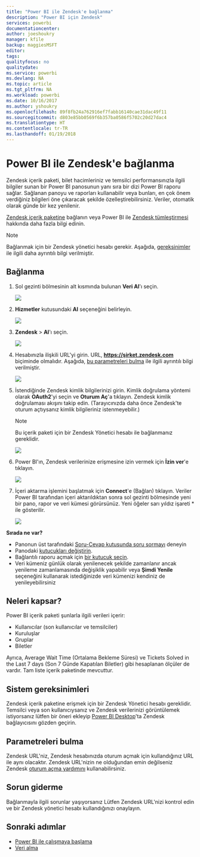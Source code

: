 ```yaml
---
title: "Power BI ile Zendesk'e bağlanma"
description: "Power BI için Zendesk"
services: powerbi
documentationcenter: 
author: joeshoukry
manager: kfile
backup: maggiesMSFT
editor: 
tags: 
qualityfocus: no
qualitydate: 
ms.service: powerbi
ms.devlang: NA
ms.topic: article
ms.tgt_pltfrm: NA
ms.workload: powerbi
ms.date: 10/16/2017
ms.author: yshoukry
ms.openlocfilehash: 89f8fb24a762916ef7fabb16140cae31dac49f11
ms.sourcegitcommit: d803e85bb0569f6b357ba0586f5702c20d27dac4
ms.translationtype: HT
ms.contentlocale: tr-TR
ms.lasthandoff: 01/19/2018
---
```

# <a name="connect-to-zendesk-with-power-bi"></a>Power BI ile Zendesk'e bağlanma
Zendesk içerik paketi, bilet hacimleriniz ve temsilci performansınızla ilgili bilgiler sunan bir Power BI panosunun yanı sıra bir dizi Power BI raporu sağlar. Sağlanan panoyu ve raporları kullanabilir veya bunları, en çok önem verdiğiniz bilgileri öne çıkaracak şekilde özelleştirebilirsiniz.  Veriler, otomatik olarak günde bir kez yenilenir. 

[Zendesk içerik paketine](https://app.powerbi.com/getdata/services/zendesk) bağlanın veya Power BI ile [Zendesk tümleştirmesi](https://powerbi.microsoft.com/integrations/zendesk) hakkında daha fazla bilgi edinin.

>[!NOTE]
>Bağlanmak için bir Zendesk yönetici hesabı gerekir. Aşağıda, [gereksinimler](#Requirements) ile ilgili daha ayrıntılı bilgi verilmiştir.

## <a name="how-to-connect"></a>Bağlanma
1. Sol gezinti bölmesinin alt kısmında bulunan **Veri Al**'ı seçin.
   
   ![](media/service-connect-to-zendesk/pbi_getdata.png)
2. **Hizmetler** kutusundaki **Al** seçeneğini belirleyin.
   
   ![](media/service-connect-to-zendesk/pbi_getservices.png) 
3. **Zendesk** \> **Al**'ı seçin.
   
   ![](media/service-connect-to-zendesk/zendesk.png)
4. Hesabınızla ilişkili URL'yi girin. URL, **https://şirket.zendesk.com** biçiminde olmalıdır. Aşağıda, [bu parametreleri bulma](#FindingParams) ile ilgili ayrıntılı bilgi verilmiştir.
   
   ![](media/service-connect-to-zendesk/pbi_zendeskconnect.png)
5. İstendiğinde Zendesk kimlik bilgilerinizi girin.  Kimlik doğrulama yöntemi olarak **OAuth2**'yi seçin ve **Oturum Aç**'a tıklayın. Zendesk kimlik doğrulaması akışını takip edin. (Tarayıcınızda daha önce Zendesk'te oturum açtıysanız kimlik bilgileriniz istenmeyebilir.)
   
   > [!NOTE]
   > Bu içerik paketi için bir Zendesk Yönetici hesabı ile bağlanmanız gereklidir. 
   > 
   > 
   
   ![](media/service-connect-to-zendesk/pbi_zendesksignin.png)
6. Power BI'ın, Zendesk verilerinize erişmesine izin vermek için **İzin ver**'e tıklayın.
   
   ![](media/service-connect-to-zendesk/zendesk2.jpg)
7. İçeri aktarma işlemini başlatmak için **Connect**'e (Bağlan) tıklayın. Veriler Power BI tarafından içeri aktarıldıktan sonra sol gezinti bölmesinde yeni bir pano, rapor ve veri kümesi görürsünüz. Yeni öğeler sarı yıldız işareti \* ile gösterilir.
   
   ![](media/service-connect-to-zendesk/pbi_zendeskdash.png)

**Sırada ne var?**

* Panonun üst tarafındaki [Soru-Cevap kutusunda soru sormayı](power-bi-q-and-a.md) deneyin
* Panodaki [kutucukları değiştirin](service-dashboard-edit-tile.md).
* Bağlantılı raporu açmak için [bir kutucuk seçin](service-dashboard-tiles.md).
* Veri kümeniz günlük olarak yenilenecek şekilde zamanlanır ancak yenileme zamanlamasında değişiklik yapabilir veya **Şimdi Yenile** seçeneğini kullanarak istediğinizde veri kümenizi kendiniz de yenileyebilirsiniz

## <a name="whats-included"></a>Neleri kapsar?
Power BI içerik paketi şunlarla ilgili verileri içerir:  

* Kullanıcılar (son kullanıcılar ve temsilciler)  
* Kuruluşlar  
* Gruplar  
* Biletler  

Ayrıca, Average Wait Time (Ortalama Bekleme Süresi) ve Tickets Solved in the Last 7 days (Son 7 Günde Kapatılan Biletler) gibi hesaplanan ölçüler de vardır. Tam liste içerik paketinde mevcuttur.

<a name="Requirements"></a>

## <a name="system-requirements"></a>Sistem gereksinimleri
Zendesk içerik paketine erişmek için bir Zendesk Yönetici hesabı gereklidir. Temsilci veya son kullanıcıysanız ve Zendesk verilerinizi görüntülemek istiyorsanız lütfen bir öneri ekleyip [Power BI Desktop](desktop-connect-to-data.md)'ta Zendesk bağlayıcısını gözden geçirin.

<a name="FindingParams"></a>

## <a name="finding-parameters"></a>Parametreleri bulma
Zendesk URL'niz, Zendesk hesabınızda oturum açmak için kullandığınız URL ile aynı olacaktır. Zendesk URL'nizin ne olduğundan emin değilseniz Zendesk [oturum açma yardımını](https://www.zendesk.com/login/) kullanabilirsiniz.

## <a name="troubleshooting"></a>Sorun giderme
Bağlanmayla ilgili sorunlar yaşıyorsanız Lütfen Zendesk URL'nizi kontrol edin ve bir Zendesk yönetici hesabı kullandığınızı onaylayın.

## <a name="next-steps"></a>Sonraki adımlar
* [Power BI ile çalışmaya başlama](service-get-started.md)
* [Veri alma](service-get-data.md)

